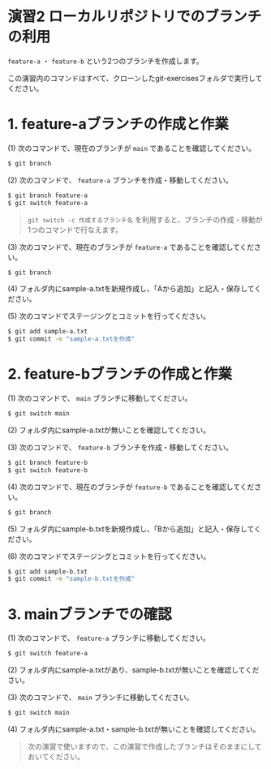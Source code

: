 演習2 ローカルリポジトリでのブランチの利用
======================================================

`feature-a` ・ `feature-b` という2つのブランチを作成します。

この演習内のコマンドはすべて、クローンしたgit-exercisesフォルダで実行してください。

# 1. feature-aブランチの作成と作業
(1) 次のコマンドで、現在のブランチが `main` であることを確認してください。

```bash
$ git branch
```

(2) 次のコマンドで、 `feature-a` ブランチを作成・移動してください。

```bash
$ git branch feature-a
$ git switch feature-a
```

> `git switch -c 作成するブランチ名` を利用すると、ブランチの作成・移動が1つのコマンドで行なえます。

(3) 次のコマンドで、現在のブランチが `feature-a` であることを確認してください。

```bash
$ git branch
```

(4) フォルダ内にsample-a.txtを新規作成し、「Aから追加」と記入・保存してください。

(5) 次のコマンドでステージングとコミットを行ってください。

```bash
$ git add sample-a.txt
$ git commit -m "sample-a.txtを作成"
```

# 2. feature-bブランチの作成と作業
(1) 次のコマンドで、 `main` ブランチに移動してください。

```bash
$ git switch main
```

(2) フォルダ内にsample-a.txtが無いことを確認してください。

(3) 次のコマンドで、 `feature-b` ブランチを作成・移動してください。

```bash
$ git branch feature-b
$ git switch feature-b
```

(4) 次のコマンドで、現在のブランチが `feature-b` であることを確認してください。

```bash
$ git branch
```

(5) フォルダ内にsample-b.txtを新規作成し、「Bから追加」と記入・保存してください。

(6) 次のコマンドでステージングとコミットを行ってください。

```bash
$ git add sample-b.txt
$ git commit -m "sample-b.txtを作成"
```

# 3. mainブランチでの確認
(1) 次のコマンドで、 `feature-a` ブランチに移動してください。

```bash
$ git switch feature-a
```

(2) フォルダ内にsample-a.txtがあり、sample-b.txtが無いことを確認してください。

(3) 次のコマンドで、 `main` ブランチに移動してください。

```bash
$ git switch main
```

(4) フォルダ内にsample-a.txt・sample-b.txtが無いことを確認してください。

> 次の演習で使いますので、この演習で作成したブランチはそのままにしておいてください。
